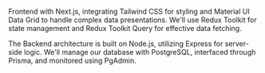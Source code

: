 Frontend with Next.js, integrating Tailwind CSS for styling and Material UI Data Grid to handle complex data presentations. We'll use Redux Toolkit for state management and Redux Toolkit Query for effective data fetching.

The Backend architecture is built on Node.js, utilizing Express for server-side logic. We'll manage our database with PostgreSQL, interfaced through Prisma, and monitored using PgAdmin.

